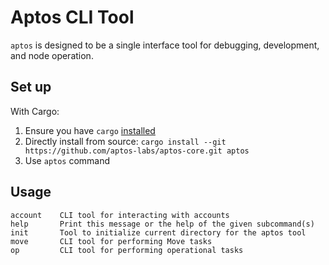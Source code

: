 # Aptos CLI Tool

`aptos` is designed to be a single interface tool for debugging, development, and node operation.


## Set up
With Cargo:
  1. Ensure you have `cargo` [installed](https://doc.rust-lang.org/cargo/getting-started/installation.html)
  2. Directly install from source: `cargo install --git https://github.com/aptos-labs/aptos-core.git aptos`
  3. Use `aptos` command

## Usage

```
account    CLI tool for interacting with accounts
help       Print this message or the help of the given subcommand(s)
init       Tool to initialize current directory for the aptos tool
move       CLI tool for performing Move tasks
op         CLI tool for performing operational tasks
```
